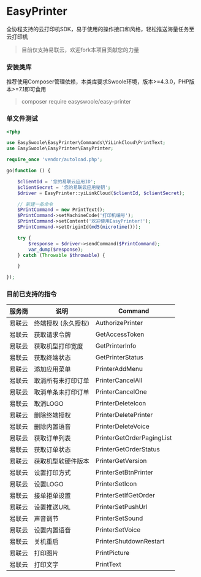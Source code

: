 # EasyPrinter

全协程支持的云打印机SDK，易于使用的操作接口和风格，轻松推送海量任务至云打印机

> 目前仅支持易联云，欢迎fork本项目贡献您的力量

### 安装类库

推荐使用Composer管理依赖，本类库要求Swoole环境，版本>=4.3.0，PHP版本>=7.1即可食用

> composer require easyswoole/easy-printer

### 单文件测试

```php
<?php

use EasySwoole\EasyPrinter\Commands\YiLinkCloud\PrintText;
use EasySwoole\EasyPrinter\EasyPrinter;

require_once 'vendor/autoload.php';

go(function () {

    $clientId = '您的易联云应用ID';
    $clientSecret = '您的易联云应用秘钥';
    $driver = EasyPrinter::yiLinkCloud($clientId, $clientSecret);

    // 新建一条命令
    $PrintCommand = new PrintText();
    $PrintCommand->setMachineCode('打印机编号');
    $PrintCommand->setContent('欢迎使用EasyPrinter!');
    $PrintCommand->setOriginId(md5(microtime()));

    try {
        $response = $driver->sendCommand($PrintCommand);
        var_dump($response);
    } catch (Throwable $throwable) {

    }

});
```

### 目前已支持的指令

| 服务商 | 说明                | Command                   |
| :------: | ------------------- | ------------------------- |
| 易联云 | 终端授权 (永久授权) | AuthorizePrinter          |
| 易联云 | 获取请求令牌        | GetAccessToken            |
| 易联云 | 获取机型打印宽度    | GetPrinterInfo            |
| 易联云 | 获取终端状态        | GetPrinterStatus          |
| 易联云 | 添加应用菜单        | PrinterAddMenu            |
| 易联云 | 取消所有未打印订单  | PrinterCancelAll          |
| 易联云 | 取消单条未打印订单  | PrinterCancelOne          |
| 易联云 | 取消LOGO            | PrinterDeleteIcon         |
| 易联云 | 删除终端授权        | PrinterDeletePrinter      |
| 易联云 | 删除内置语音        | PrinterDeleteVoice        |
| 易联云 | 获取订单列表        | PrinterGetOrderPagingList |
| 易联云 | 获取订单状态        | PrinterGetOrderStatus     |
| 易联云 | 获取机型软硬件版本  | PrinterGetVersion         |
| 易联云 | 设置打印方式        | PrinterSetBtnPrinter      |
| 易联云 | 设置LOGO            | PrinterSetIcon            |
| 易联云 | 接单拒单设置        | PrinterSetIfGetOrder      |
| 易联云 | 设置推送URL         | PrinterSetPushUrl         |
| 易联云 | 声音调节            | PrinterSetSound           |
| 易联云 | 设置内置语音        | PrinterSetVoice           |
| 易联云 | 关机重启            | PrinterShutdownRestart    |
| 易联云 | 打印图片            | PrintPicture              |
| 易联云 | 打印文字            | PrintText                 |